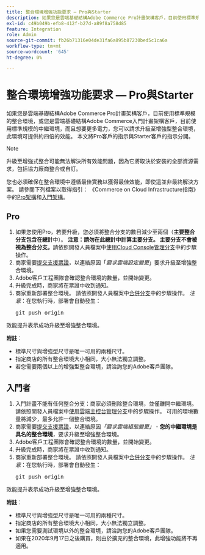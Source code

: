 ```yaml
---
title: 整合環境增強功能要求 — Pro與Starter
description: 如果您是雲端基礎結構Adobe Commerce Pro計畫架構客戶，目前使用標準規模的整合環境，或您是雲端基礎結構Adobe Commerce入門計畫架構客戶，目前使用標準規模的中繼環境，而且想要更多電力，您可以請求升級至增強型整合環境，此環境可提供約四倍的效能。 本文將Pro客戶的指示與Starter客戶的指示分開。
exl-id: c49b049b-efb8-412f-b27d-a89f8a758d85
feature: Integration
role: Admin
source-git-commit: fb26b71316e04de31fa6a895b87230bed5c1ca6a
workflow-type: tm+mt
source-wordcount: '645'
ht-degree: 0%

---
```


# 整合環境增強功能要求 — Pro與Starter

如果您是雲端基礎結構Adobe Commerce Pro計畫架構客戶，目前使用標準規模的整合環境，或您是雲端基礎結構Adobe Commerce入門計畫架構客戶，目前使用標準規模的中繼環境，而且想要更多電力，您可以請求升級至增強型整合環境，此環境可提供約四倍的效能。 本文將Pro客戶的指示與Starter客戶的指示分開。

>[!NOTE]
>
> 升級至增強式整合可能無法解決所有效能問題，因為它將取決於安裝的全部資源需求，包括協力廠商整合或自訂。
>
> 您也必須確保在整合環境中遵循最佳實務以獲得最佳效能，即使這並非最終解決方案。 請參閱下列檔案以取得指引： 《Commerce on Cloud Infrastructure指南》中的[Pro架構](https://experienceleague.adobe.com/en/docs/commerce-cloud-service/user-guide/architecture/pro-architecture#integration-environment)和[入門架構](https://experienceleague.adobe.com/en/docs/commerce-cloud-service/user-guide/architecture/starter-architecture#staging-environment)。

## Pro

1. 如果您使用Pro，若要升級，您必須將整合分支的數目減少至兩個（**主要整合分支包含在總計**&#x200B;中）。 **注意：請勿在此總計中計算主要分支。 主要分支不會被視為整合分支。**&#x200B;請依照開發人員檔案中[使用Cloud Console管理分支](https://experienceleague.adobe.com/docs/commerce-cloud-service/user-guide/project/console-branches.html)中的步驟操作。
1. 商家需要[提交支援票證](/help/help-center-guide/help-center/magento-help-center-user-guide.md#submit-ticket)，以連絡原因「*要求雲端設定變更*」要求升級至增強整合環境。
1. Adobe客戶工程團隊會確認整合環境的數量，並開始變更。
1. 升級完成時，商家將在票證中收到通知。
1. 商家重新部署整合環境。 請依照開發人員檔案中[合併分支](https://devdocs.magento.com/cloud/env/environments-start.html#merge)中的步驟操作。 *注意*：在您執行時，部署會自動發生： <pre>git push origin <branch-name></pre>

效能提升表示成功升級至增強整合環境。

**附註**：

* 標準尺寸與增強型尺寸是唯一可用的兩種尺寸。
* 指定商店的所有整合環境大小相同，大小無法獨立調整。
* 若您需要兩個以上的增強型整合環境，請洽詢您的Adobe客戶團隊。

## 入門者

1. 入門計畫不能有任何整合分支：商家必須刪除整合環境，並僅離開中繼環境。 請依照開發人員檔案中[使用雲端主控台管理分支](https://experienceleague.adobe.com/docs/commerce-cloud-service/user-guide/project/console-branches.html)中的步驟操作。 可用的環境數量將減少，最多允許一個整合環境。
1. 商家需要[提交支援票證](/help/help-center-guide/help-center/magento-help-center-user-guide.md#submit-ticket)，以連絡原因&#x200B;*「要求雲端組態變更」* - **您的中繼環境是具名的整合環境**，要求升級至增強整合環境。
1. Adobe客戶工程團隊會確認整合環境的數量，並開始變更。
1. 升級完成時，商家將在票證中收到通知。
1. 商家重新部署整合環境。 請依照開發人員檔案中[合併分支](https://devdocs.magento.com/cloud/env/environments-start.html#merge)中的步驟操作。 *注意*：在您執行時，部署會自動發生： <pre>git push origin <branch-name></pre>

效能提升表示成功升級至增強整合環境。

**附註**：

* 標準尺寸與增強型尺寸是唯一可用的兩種尺寸。
* 指定商店的所有整合環境大小相同，大小無法獨立調整。
* 如果您需要測試環境以外的整合環境，請洽詢您的Adobe客戶團隊。
* 如果在2020年9月17日之後購買，則由於擴充的整合環境，此增強功能將不再適用。

